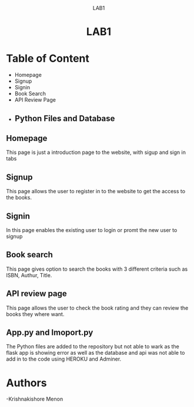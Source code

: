 <div align="center">LAB1</div>
<h1 align="center">LAB1</h2>

# Table of Content
- Homepage
- Signup
- Signin
- Book Search
- API Review Page
- ## Python Files and Database
 
 ## Homepage
 This page is just a introduction page to the website, with sigup and sign in tabs
 
 ## Signup 
 This page allows the user to register in to the website to get the access to the books.
 
 ## Signin
 In this page enables the existing user to login or promt the new user to signup
 
 ## Book search
 This page gives option to search the books with 3 different criteria such as ISBN, Authur, Title.
 
 ## API review page
 This page allows the user to check the book rating and they can review the books they where want.
 ## App.py and Imoport.py
 The Python files are added to the repository but not able to wark as the flask app is showing error as well as the database and api was not able to add in to the code using HEROKU and Adminer.
  
 # Authors
  -Krishnakishore Menon
